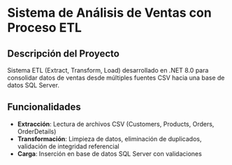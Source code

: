 # Sistema de Análisis de Ventas con Proceso ETL

## Descripción del Proyecto
Sistema ETL (Extract, Transform, Load) desarrollado en .NET 8.0 para consolidar datos de ventas desde múltiples fuentes CSV hacia una base de datos SQL Server.

## Funcionalidades
- **Extracción**: Lectura de archivos CSV (Customers, Products, Orders, OrderDetails)
- **Transformación**: Limpieza de datos, eliminación de duplicados, validación de integridad referencial
- **Carga**: Inserción en base de datos SQL Server con validaciones
